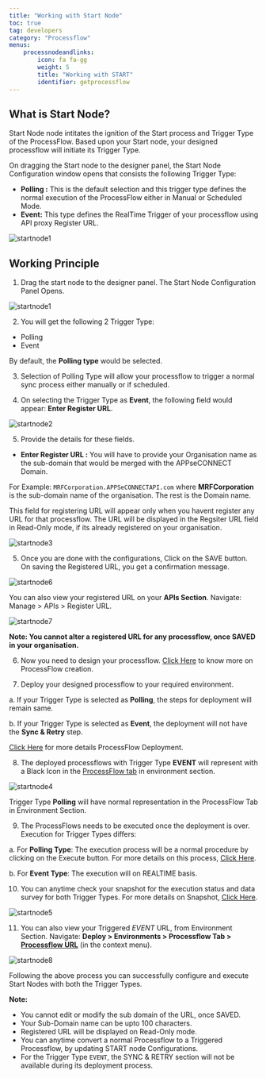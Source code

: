 ```yaml
---
title: "Working with Start Node"
toc: true
tag: developers
category: "Processflow"
menus: 
    processnodeandlinks:
        icon: fa fa-gg
        weight: 5
        title: "Working with START" 
        identifier: getprocessflow 
---
```


## What is Start Node?

Start Node node intitates the ignition of the Start process and Trigger Type of the ProcessFlow. Based upon your Start node, your designed processflow will initiate its
Trigger Type. 

On dragging the Start node to the designer panel, the Start Node Configuration window opens that consists the following Trigger Type:

- **Polling :** This is the default selection and this trigger type defines the normal execution of the ProcessFlow either in Manual or Scheduled Mode.
- **Event:**  This type defines the RealTime Trigger of your processflow using API proxy Register URL.

![startnode1](\staticfiles\processflow\media\startnode1.PNG)

## Working Principle

1) Drag the start node to the designer panel. The Start Node Configuration Panel Opens.

![startnode1](\staticfiles\processflow\media\startnode1.PNG)

2) You will get the following 2 Trigger Type:

- Polling
- Event

By default, the **Polling type** would be selected.

3) Selection of Polling Type will allow your processflow to trigger a normal sync process either manually or if scheduled.

4) On selecting the Trigger Type as **Event**, the following field would appear: **Enter Register URL**.

![startnode2](\staticfiles\processflow\media\startnode2.PNG)

5) Provide the details for these fields.

- **Enter Register URL :** You will have to provide your Organisation name as the sub-domain that would be merged with the APPseCONNECT Domain. 

For Example: `MRFCorporation.APPSeCONNECTAPI.com` where **MRFCorporation** is the sub-domain name of the organisation. The rest is the Domain name.

This field for registering URL will appear only when you havent register any URL for that processflow. The URL will be displayed in the Regsiter URL field in Read-Only mode, if its already registered on your organisation. 

![startnode3](\staticfiles\processflow\media\startnode3.PNG)

5) Once you are done with the configurations, Click on the SAVE button. On saving the Registered URL, you get a confirmation message. 

![startnode6](\staticfiles\processflow\media\startnode6.PNG)

You can also view your registered URL on your **APIs Section**. Navigate: Manage > APIs > Register URL.

![startnode7](\staticfiles\processflow\media\startnode7.PNG)

**Note: You cannot alter a registered URL for any processflow, once SAVED in your organisation.**

6) Now you need to design your processflow. [Click Here](/processflow/creating-processflow/) to know more on ProcessFlow creation.

7) Deploy your designed processflow to your required environment. 

a. If your Trigger Type is selected as **Polling**, the steps for deployment will remain same.

b. If your Trigger Type is selected as **Event**, the deployment will not have the **Sync & Retry** step.

[Click Here](/processflow/deploying-and-executing-processfloww/#deploying-processflows-to-environment) for more details ProcessFlow Deployment.

8) The deployed processflows with Trigger Type **EVENT** will represent with a Black Icon in the [ProcessFlow tab](/deployment/Environment-Management/#pre-requisites) in environment section.

![startnode4](\staticfiles\processflow\media\startnode4.PNG)

Trigger Type **Polling** will have normal representation in the ProcessFlow Tab in Environment Section. 

9) The ProcessFlows needs to be executed once the deployment is over. Execution for Trigger Types differs:

a. For **Polling Type**: The execution process will be a normal procedure by clicking on the Execute button. For more details on this process, [Click Here](/processflow/deploying-and-executing-processfloww/#executing-deployed-processflow).

b. For **Event Type**: The execution will on REALTIME basis.

10) You can anytime check your snapshot for the execution status and data survey for both Trigger Types. For more details on Snapshot, [Click Here](/processflow/snapshot-processflow/).

![startnode5](\staticfiles\processflow\media\startnode5.PNG)

11) You can also view your Triggered *EVENT* URL, from Environment Section. Navigate: **Deploy > Environments > Processflow Tab > [Processflow URL](/deployment/Environment-Management/#on-premise-environment-details-page)** (in the context menu).

![startnode8](\staticfiles\processflow\media\startnode8.PNG)

Following the above process you can successfully configure and execute Start Nodes with both the Trigger Types.

**Note:**

- You cannot edit or modify the sub domain of the URL, once SAVED.
- Your Sub-Domain name can be upto 100 characters.
- Registered URL will be displayed on Read-Only mode.
- You can anytime convert a normal Processflow to a Triggered Processflow, by updating START node Configurations.
- For the Trigger Type `EVENT`, the SYNC & RETRY section will not be available during its deployment process. 






